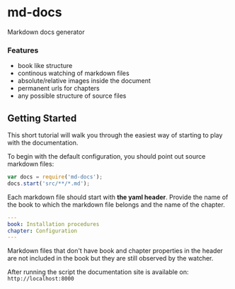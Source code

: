 md-docs
=======
Markdown docs generator

### Features

* book like structure
* continous watching of markdown files
* absolute/relative images inside the document
* permanent urls for chapters
* any possible structure of source files

## Getting Started

This short tutorial will walk you through the easiest way of starting to play with the documentation. 

To begin with the default configuration, you should point out source markdown files:

```javascript
var docs = require('md-docs');
docs.start('src/**/*.md');
```

Each markdown file should start with **the yaml header**. Provide the name of the book to which the markdown file belongs and the name of the chapter.

```yaml
---
book: Installation procedures
chapter: Configuration
---
```

Markdown files that don't have book and chapter properties in the header are not included in the book but they are still observed by the watcher.

After running the script the documentation site is available on: `http://localhost:8000`


